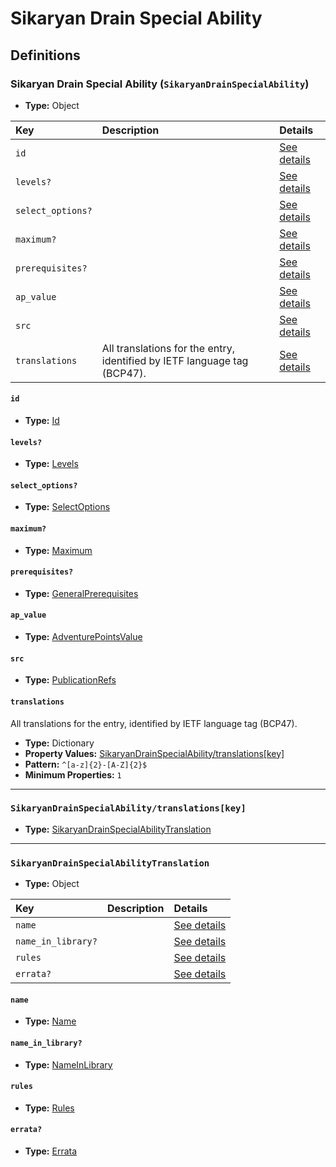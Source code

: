 # Sikaryan Drain Special Ability

## Definitions

### <a name="SikaryanDrainSpecialAbility"></a> Sikaryan Drain Special Ability (`SikaryanDrainSpecialAbility`)

- **Type:** Object

Key | Description | Details
:-- | :-- | :--
`id` |  | <a href="#SikaryanDrainSpecialAbility/id">See details</a>
`levels?` |  | <a href="#SikaryanDrainSpecialAbility/levels">See details</a>
`select_options?` |  | <a href="#SikaryanDrainSpecialAbility/select_options">See details</a>
`maximum?` |  | <a href="#SikaryanDrainSpecialAbility/maximum">See details</a>
`prerequisites?` |  | <a href="#SikaryanDrainSpecialAbility/prerequisites">See details</a>
`ap_value` |  | <a href="#SikaryanDrainSpecialAbility/ap_value">See details</a>
`src` |  | <a href="#SikaryanDrainSpecialAbility/src">See details</a>
`translations` | All translations for the entry, identified by IETF language tag (BCP47). | <a href="#SikaryanDrainSpecialAbility/translations">See details</a>

#### <a name="SikaryanDrainSpecialAbility/id"></a> `id`

- **Type:** <a href="../_Activatable.md#Id">Id</a>

#### <a name="SikaryanDrainSpecialAbility/levels"></a> `levels?`

- **Type:** <a href="../_Activatable.md#Levels">Levels</a>

#### <a name="SikaryanDrainSpecialAbility/select_options"></a> `select_options?`

- **Type:** <a href="../_Activatable.md#SelectOptions">SelectOptions</a>

#### <a name="SikaryanDrainSpecialAbility/maximum"></a> `maximum?`

- **Type:** <a href="../_Activatable.md#Maximum">Maximum</a>

#### <a name="SikaryanDrainSpecialAbility/prerequisites"></a> `prerequisites?`

- **Type:** <a href="../_Prerequisite.md#GeneralPrerequisites">GeneralPrerequisites</a>

#### <a name="SikaryanDrainSpecialAbility/ap_value"></a> `ap_value`

- **Type:** <a href="../_Activatable.md#AdventurePointsValue">AdventurePointsValue</a>

#### <a name="SikaryanDrainSpecialAbility/src"></a> `src`

- **Type:** <a href="../source/_PublicationRef.md#PublicationRefs">PublicationRefs</a>

#### <a name="SikaryanDrainSpecialAbility/translations"></a> `translations`

All translations for the entry, identified by IETF language tag (BCP47).

- **Type:** Dictionary
- **Property Values:** <a href="#SikaryanDrainSpecialAbility/translations[key]">SikaryanDrainSpecialAbility/translations[key]</a>
- **Pattern:** `^[a-z]{2}-[A-Z]{2}$`
- **Minimum Properties:** `1`

---

### <a name="SikaryanDrainSpecialAbility/translations[key]"></a> `SikaryanDrainSpecialAbility/translations[key]`

- **Type:** <a href="#SikaryanDrainSpecialAbilityTranslation">SikaryanDrainSpecialAbilityTranslation</a>

---

### <a name="SikaryanDrainSpecialAbilityTranslation"></a> `SikaryanDrainSpecialAbilityTranslation`

- **Type:** Object

Key | Description | Details
:-- | :-- | :--
`name` |  | <a href="#SikaryanDrainSpecialAbilityTranslation/name">See details</a>
`name_in_library?` |  | <a href="#SikaryanDrainSpecialAbilityTranslation/name_in_library">See details</a>
`rules` |  | <a href="#SikaryanDrainSpecialAbilityTranslation/rules">See details</a>
`errata?` |  | <a href="#SikaryanDrainSpecialAbilityTranslation/errata">See details</a>

#### <a name="SikaryanDrainSpecialAbilityTranslation/name"></a> `name`

- **Type:** <a href="../_Activatable.md#Name">Name</a>

#### <a name="SikaryanDrainSpecialAbilityTranslation/name_in_library"></a> `name_in_library?`

- **Type:** <a href="../_Activatable.md#NameInLibrary">NameInLibrary</a>

#### <a name="SikaryanDrainSpecialAbilityTranslation/rules"></a> `rules`

- **Type:** <a href="../_Activatable.md#Rules">Rules</a>

#### <a name="SikaryanDrainSpecialAbilityTranslation/errata"></a> `errata?`

- **Type:** <a href="../source/_Erratum.md#Errata">Errata</a>

